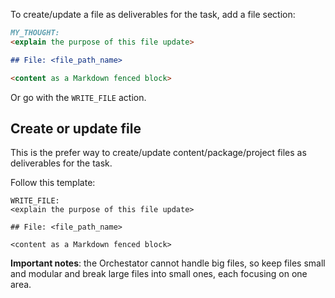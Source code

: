 To create/update a file as deliverables for the task, add a file section:

`````markdown
MY_THOUGHT:
<explain the purpose of this file update>

## File: <file_path_name>

<content as a Markdown fenced block>
`````

Or go with the `WRITE_FILE` action.

## Create or update file

This is the prefer way to create/update content/package/project files as deliverables for the task.

Follow this template:

````
WRITE_FILE:
<explain the purpose of this file update>

## File: <file_path_name>

<content as a Markdown fenced block>
````

**Important notes**: the Orchestator cannot handle big files, so keep files small and modular and break large files 
into small ones, each focusing on one area.
